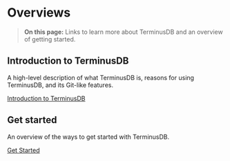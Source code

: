 # Overviews

<div class="tdb-bgi tdb-landing-bg"></div>

> **On this page:** Links to learn more about TerminusDB and an overview of getting started.

## Introduction to TerminusDB

A high-level description of what TerminusDB is, reasons for using TerminusDB, and its Git-like features.   

[Introduction to TerminusDB](overviews/introduction)

## Get started

An overview of the ways to get started with TerminusDB.

[Get Started](overviews/get-started)

